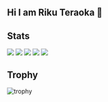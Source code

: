 ## Hi I am Riku Teraoka 👋

## Stats
![](http://github-profile-summary-cards.vercel.app/api/cards/profile-details?username=rick08698&theme=gruvbox)
![](http://github-profile-summary-cards.vercel.app/api/cards/repos-per-language?username=rick08698&theme=gruvbox)
![](http://github-profile-summary-cards.vercel.app/api/cards/most-commit-language?username=rick08698&theme=gruvbox)
![](http://github-profile-summary-cards.vercel.app/api/cards/stats?username=rick08698&theme=gruvbox)
![](http://github-profile-summary-cards.vercel.app/api/cards/productive-time?username=rick08698&theme=gruvbox&utcOffset=9)

## Trophy
![trophy](https://github-profile-trophy.vercel.app/?username=rick08698&theme=gruvbox)

